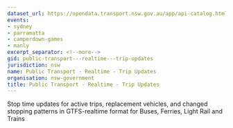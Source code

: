```yaml
---
dataset_url: https://opendata.transport.nsw.gov.au/app/api-catalog.html
events:
- sydney
- parramatta
- camperdown-games
- manly
excerpt_separator: <!--more-->
gid: public-transport---realtime---trip-updates
jurisdiction: nsw
name: Public Transport - Realtime - Trip Updates
organisation: nsw-government
title: Public Transport - Realtime - Trip Updates
---
```


Stop time updates for active trips, replacement vehicles, and changed stopping patterns in GTFS-realtime format for Buses, Ferries, Light Rail and Trains